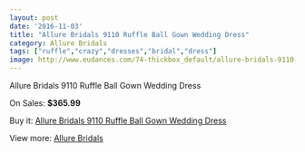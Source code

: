 ```yaml
---
layout: post
date: '2016-11-03'
title: "Allure Bridals 9110 Ruffle Ball Gown Wedding Dress"
category: Allure Bridals
tags: ["ruffle","crazy","dresses","bridal","dress"]
image: http://www.eudances.com/74-thickbox_default/allure-bridals-9110-ruffle-ball-gown-wedding-dress.jpg
---
```

Allure Bridals 9110 Ruffle Ball Gown Wedding Dress

On Sales: **$365.99**
<a href="https://www.eudances.com/en/allure-bridals/25-allure-bridals-9110-ruffle-ball-gown-wedding-dress.html"><amp-img layout="responsive" width="600" height="600" src="//www.eudances.com/74-thickbox_default/allure-bridals-9110-ruffle-ball-gown-wedding-dress.jpg" alt="Allure Bridals 9110 Ruffle Ball Gown Wedding Dress 0" /></a>
<a href="https://www.eudances.com/en/allure-bridals/25-allure-bridals-9110-ruffle-ball-gown-wedding-dress.html"><amp-img layout="responsive" width="600" height="600" src="//www.eudances.com/75-thickbox_default/allure-bridals-9110-ruffle-ball-gown-wedding-dress.jpg" alt="Allure Bridals 9110 Ruffle Ball Gown Wedding Dress 1" /></a>
<a href="https://www.eudances.com/en/allure-bridals/25-allure-bridals-9110-ruffle-ball-gown-wedding-dress.html"><amp-img layout="responsive" width="600" height="600" src="//www.eudances.com/76-thickbox_default/allure-bridals-9110-ruffle-ball-gown-wedding-dress.jpg" alt="Allure Bridals 9110 Ruffle Ball Gown Wedding Dress 2" /></a>

Buy it: [Allure Bridals 9110 Ruffle Ball Gown Wedding Dress](https://www.eudances.com/en/allure-bridals/25-allure-bridals-9110-ruffle-ball-gown-wedding-dress.html "Allure Bridals 9110 Ruffle Ball Gown Wedding Dress")

View more: [Allure Bridals](https://www.eudances.com/en/2-allure-bridals "Allure Bridals")